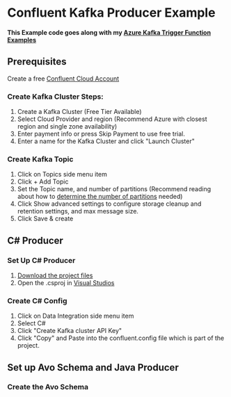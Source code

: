 # Confluent Kafka Producer Example
#### This Example code goes along with my [Azure Kafka Trigger Function Examples](https://github.com/VinnyBonner/AzureKafkaTriggerFunctionExamples)

## Prerequisites
Create a free [Confluent Cloud Account](https://www.confluent.io/)



### Create Kafka Cluster Steps:
1. Create a Kafka Cluster (Free Tier Available)
2. Select Cloud Provider and region (Recommend Azure with closest region and single zone availability)
3. Enter payment info or press Skip Payment to use free trial.
4. Enter a name for the Kafka Cluster and click "Launch Cluster"

### Create Kafka Topic
1. Click on Topics side menu item
2. Click + Add Topic
3. Set the Topic name, and number of partitions (Recommend reading about how to [determine the number of partitions](https://docs.microsoft.com/en-us/azure/architecture/reference-architectures/event-hubs/partitioning-in-event-hubs-and-kafka#determine-the-number-of-partitions) needed)
4. Click Show advanced settings to configure storage cleanup and retention settings, and max message size.
5. Click Save & create

## C# Producer
### Set Up C# Producer  
1. [Download the project files](https://github.com/VinnyBonner/ConfluentKafkaProducerExample/tree/main/CSharpExample)
2. Open the .csproj in [Visual Studios](https://visualstudio.microsoft.com/)

### Create C# Config
1. Click on Data Integration side menu item
2. Select C#
3. Click "Create Kafka cluster API Key"
4. Click "Copy" and Paste into the confluent.config file which is part of the project.


## Set up Avo Schema and Java Producer

### Create the Avo Schema
